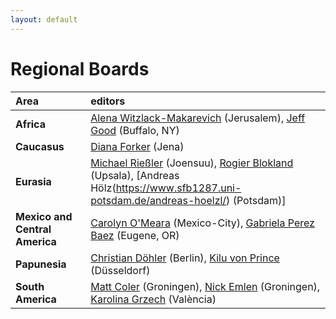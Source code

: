 ```yaml
---
layout: default
---
```



# Regional Boards


| Area        | editors
|:-------------|:------------------|
|  **Africa** | [Alena Witzlack-Makarevich](https://en.linguistics.huji.ac.il/people/alena-witzlack-makarevich) (Jerusalem), [Jeff Good](https://arts-sciences.buffalo.edu/linguistics/faculty/jeff-good.html) (Buffalo, NY) |
|  **Caucasus** | [Diana Forker](https://www.gw.uni-jena.de/fakultaet/institut-fuer-slawistik-und-kaukasusstudien/mitarbeiterinnen/forker-diana) (Jena) |
|  **Eurasia** | [Michael Rießler](https://uefconnect.uef.fi/en/person/michael.riesler/) (Joensuu), [Rogier Blokland](https://www.uu.se/kontakt-och-organisation/personal?query=N14-1060) (Upsala), [Andreas Hölz(https://www.sfb1287.uni-potsdam.de/andreas-hoelzl/) (Potsdam)] |
|  **Mexico and Central America**  | [Carolyn O'Meara](https://carolynomeara.weebly.com/) (Mexico-City), [Gabriela Perez Baez](https://uonews.uoregon.edu/gabriela-p%C3%A9rez-b%C3%A1ez-department-linguistics) (Eugene, OR)| 
|  **Papunesia** | [Christian Döhler](https://orcid.org/0000-0002-9659-5920) (Berlin), [Kilu von Prince](https://www.ling.hhu.de/bereiche-des-institutes/allgemeine-sprachwissenschaft) (Düsseldorf) |
|  **South America**  | [Matt Coler](https://www.rug.nl/staff/m.coler) (Groningen), [Nick Emlen](https://www.rug.nl/staff/n.q.emlen) (Groningen), [Karolina Grzech](https://www.uv.es/uvweb/college/en/profile-1285950309813.html?p2=grzech&idA=) (València)|